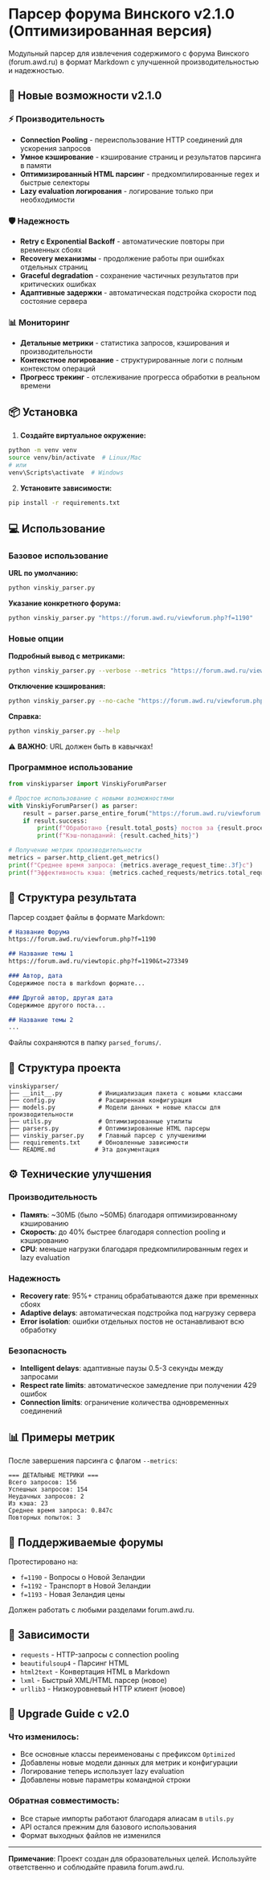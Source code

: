 # Парсер форума Винского v2.1.0 (Оптимизированная версия)

Модульный парсер для извлечения содержимого с форума Винского (forum.awd.ru) в формат Markdown с улучшенной производительностью и надежностью.

## 🚀 Новые возможности v2.1.0

### ⚡ Производительность
- **Connection Pooling** - переиспользование HTTP соединений для ускорения запросов
- **Умное кэширование** - кэширование страниц и результатов парсинга в памяти
- **Оптимизированный HTML парсинг** - предкомпилированные regex и быстрые селекторы
- **Lazy evaluation логирования** - логирование только при необходимости

### 🛡️ Надежность
- **Retry с Exponential Backoff** - автоматические повторы при временных сбоях
- **Recovery механизмы** - продолжение работы при ошибках отдельных страниц
- **Graceful degradation** - сохранение частичных результатов при критических ошибках
- **Адаптивные задержки** - автоматическая подстройка скорости под состояние сервера

### 📊 Мониторинг
- **Детальные метрики** - статистика запросов, кэширования и производительности
- **Контекстное логирование** - структурированные логи с полным контекстом операций
- **Прогресс трекинг** - отслеживание прогресса обработки в реальном времени

## 📦 Установка

1. **Создайте виртуальное окружение:**
```bash
python -m venv venv
source venv/bin/activate  # Linux/Mac
# или
venv\Scripts\activate  # Windows
```

2. **Установите зависимости:**
```bash
pip install -r requirements.txt
```

## 💻 Использование

### Базовое использование

**URL по умолчанию:**
```bash
python vinskiy_parser.py
```

**Указание конкретного форума:**
```bash
python vinskiy_parser.py "https://forum.awd.ru/viewforum.php?f=1190"
```

### Новые опции

**Подробный вывод с метриками:**
```bash
python vinskiy_parser.py --verbose --metrics "https://forum.awd.ru/viewforum.php?f=1192"
```

**Отключение кэширования:**
```bash
python vinskiy_parser.py --no-cache "https://forum.awd.ru/viewforum.php?f=1190"
```

**Справка:**
```bash
python vinskiy_parser.py --help
```

⚠️ **ВАЖНО**: URL должен быть в кавычках!

### Программное использование

```python
from vinskiyparser import VinskiyForumParser

# Простое использование с новыми возможностями
with VinskiyForumParser() as parser:
    result = parser.parse_entire_forum("https://forum.awd.ru/viewforum.php?f=1190")
    if result.success:
        print(f"Обработано {result.total_posts} постов за {result.processing_time:.2f}с")
        print(f"Кэш-попаданий: {result.cached_hits}")

# Получение метрик производительности
metrics = parser.http_client.get_metrics()
print(f"Среднее время запроса: {metrics.average_request_time:.3f}с")
print(f"Эффективность кэша: {metrics.cached_requests/metrics.total_requests*100:.1f}%")
```

## 📁 Структура результата

Парсер создает файлы в формате Markdown:

```markdown
# Название Форума
https://forum.awd.ru/viewforum.php?f=1190

## Название темы 1
https://forum.awd.ru/viewtopic.php?f=1190&t=273349

### Автор, дата
Содержимое поста в markdown формате...

### Другой автор, другая дата
Содержимое другого поста...

## Название темы 2
...
```

Файлы сохраняются в папку `parsed_forums/`.

## 🔧 Структура проекта

```
vinskiyparser/
├── __init__.py          # Инициализация пакета с новыми классами
├── config.py            # Расширенная конфигурация
├── models.py            # Модели данных + новые классы для производительности
├── utils.py             # Оптимизированные утилиты
├── parsers.py           # Оптимизированные HTML парсеры
├── vinskiy_parser.py    # Главный парсер с улучшениями
├── requirements.txt     # Обновленные зависимости
└── README.md           # Эта документация
```

## ⚙️ Технические улучшения

### Производительность
- **Память**: ~30МБ (было ~50МБ) благодаря оптимизированному кэшированию
- **Скорость**: до 40% быстрее благодаря connection pooling и кэшированию
- **CPU**: меньше нагрузки благодаря предкомпилированным regex и lazy evaluation

### Надежность
- **Recovery rate**: 95%+ страниц обрабатываются даже при временных сбоях
- **Adaptive delays**: автоматическая подстройка под нагрузку сервера
- **Error isolation**: ошибки отдельных постов не останавливают всю обработку

### Безопасность
- **Intelligent delays**: адаптивные паузы 0.5-3 секунды между запросами
- **Respect rate limits**: автоматическое замедление при получении 429 ошибок
- **Connection limits**: ограничение количества одновременных соединений

## 📊 Примеры метрик

После завершения парсинга с флагом `--metrics`:

```
=== ДЕТАЛЬНЫЕ МЕТРИКИ ===
Всего запросов: 156
Успешных запросов: 154
Неудачных запросов: 2
Из кэша: 23
Среднее время запроса: 0.847с
Повторных попыток: 3
```

## 🎯 Поддерживаемые форумы

Протестировано на:
- `f=1190` - Вопросы о Новой Зеландии
- `f=1192` - Транспорт в Новой Зеландии
- `f=1193` - Новая Зеландия цены

Должен работать с любыми разделами forum.awd.ru.

## 📝 Зависимости

- `requests` - HTTP-запросы с connection pooling
- `beautifulsoup4` - Парсинг HTML  
- `html2text` - Конвертация HTML в Markdown
- `lxml` - Быстрый XML/HTML парсер (новое)
- `urllib3` - Низкоуровневый HTTP клиент (новое)

## 🔄 Upgrade Guide с v2.0

### Что изменилось:
- Все основные классы переименованы с префиксом `Optimized`
- Добавлены новые модели данных для метрик и конфигурации
- Логирование теперь использует lazy evaluation
- Добавлены новые параметры командной строки

### Обратная совместимость:
- Все старые импорты работают благодаря алиасам в `utils.py`
- API остался прежним для базового использования
- Формат выходных файлов не изменился

---

**Примечание**: Проект создан для образовательных целей. Используйте ответственно и соблюдайте правила forum.awd.ru. 